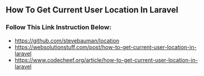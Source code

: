 ## How To Get Current User Location In Laravel 

### Follow This Link Instruction Below:
- https://github.com/stevebauman/location
- https://websolutionstuff.com/post/how-to-get-current-user-location-in-laravel
- https://www.codecheef.org/article/how-to-get-current-user-location-in-laravel